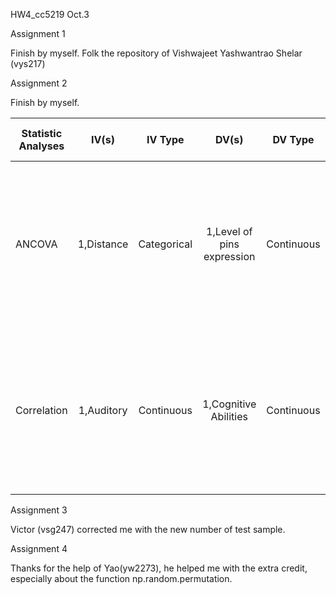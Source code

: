 HW4_cc5219
Oct.3


Assignment 1

Finish by myself. 
Folk the repository of Vishwajeet Yashwantrao Shelar (vys217)


Assignment 2

Finish by myself.

|Statistic Analyses       |IV(s)                 |IV Type            |DV(s)                            |DV Type           |Control Var                   |Control Var Type       |Question to be answered                                                      |H0                                                                           |alpha     |link to paper                                                               |
|-------------------------|:--------------------:|:-----------------:|:-------------------------------:|:----------------:|:----------------------------:|:---------------------:|:---------------------------------------------------------------------------:|:---------------------------------------------------------------------------:|:--------:|---------------------------------------------------------------------------:|
|ANCOVA                   |1,Distance            |Categorical        |1,Level of pins expression       |Continuous        |1, At ovipositon or not       |Categoridcal           |Whether the level of pin2 expression decreses with distance of ovipositon from the egg.|The level of pins expression in test groups >= Ranks control group           |0.05      |[Insect Eggs Can Enhance Wound Response in Plants: A Study System of Tomato Solanum lycopersicum L. and Helicoverpa zea Boddie](http://journals.plos.org/plosone/article?id=10.1371/journal.pone.0037420#pone-0037420-g001)|
|Correlation              |1,Auditory            |Continuous         |1,Cognitive Abilities            |Continuous        |0                             |0                      |How strongly and in what direction are the Auditory and Cognitive Abilities in Older Adults related?||0.05      |[Relationship between Auditory and Cognitive Abilities in Older Adults](http://journals.plos.org/plosone/article?id=10.1371/journal.pone.0134330)|



Assignment 3

 Victor (vsg247) corrected me with the new number of test sample.
 

Assignment 4

Thanks for the help of Yao(yw2273), he helped me with the extra credit, especially about the function np.random.permutation.

